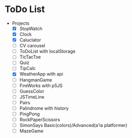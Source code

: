 # ToDo List

- Projects
  - [x] StopWatch
  - [x] Clock
  - [x] Caluclator
  - [ ] CV carousel
  - [ ] ToDoList with localStorage
  - [ ] TicTacToe
  - [ ] Quiz
  - [ ] TipCalc
  - [x] WeatherApp with api
  - [ ] HangmanGame
  - [ ] FireWorks with p5JS
  - [ ] GuessColor
  - [ ] JSTimeLine
  - [ ] Pairs
  - [ ] Palindrome with history
  - [ ] PingPong
  - [ ] RockPaperScissors
  - [ ] SimonSays Basic(colors)/Advanced(a'la platformer)
  - [ ] MazeGame
